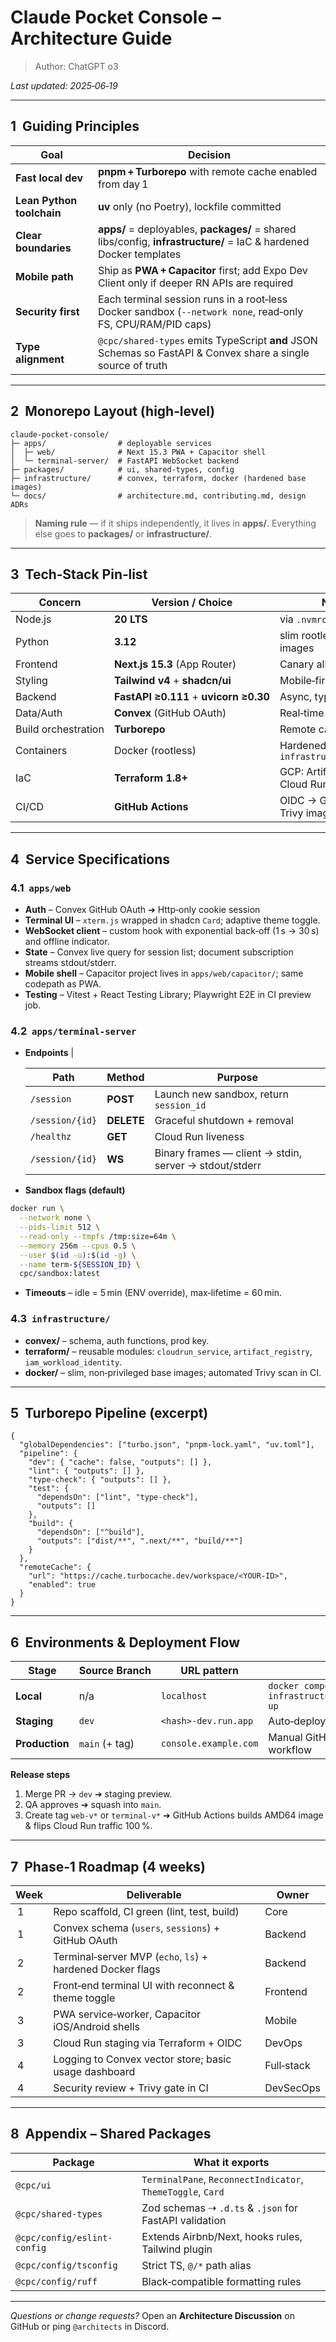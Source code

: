 # Claude Pocket Console – Architecture Guide

>Author: ChatGPT o3

*Last updated: 2025‑06‑19*

---

## 1  Guiding Principles

| Goal                      | Decision                                                                                                           |
| ------------------------- | ------------------------------------------------------------------------------------------------------------------ |
| **Fast local dev**        | **pnpm + Turborepo** with remote cache enabled from day 1                                                          |
| **Lean Python toolchain** | **uv** only (no Poetry), lockfile committed                                                                        |
| **Clear boundaries**      | **apps/** = deployables, **packages/** = shared libs/config, **infrastructure/** = IaC & hardened Docker templates |
| **Mobile path**           | Ship as **PWA + Capacitor** first; add Expo Dev Client only if deeper RN APIs are required                         |
| **Security first**        | Each terminal session runs in a root‑less Docker sandbox (`--network none`, read‑only FS, CPU/RAM/PID caps)        |
| **Type alignment**        | `@cpc/shared-types` emits TypeScript **and** JSON Schemas so FastAPI & Convex share a single source of truth       |

---

## 2  Monorepo Layout (high‑level)

```text
claude-pocket-console/
├─ apps/                # deployable services
│  ├─ web/              # Next 15.3 PWA + Capacitor shell
│  └─ terminal-server/  # FastAPI WebSocket backend
├─ packages/            # ui, shared‑types, config
├─ infrastructure/      # convex, terraform, docker (hardened base images)
└─ docs/                # architecture.md, contributing.md, design ADRs
```

> **Naming rule** — if it ships independently, it lives in **apps/**. Everything else goes to **packages/** or **infrastructure/**.

---

## 3  Tech‑Stack Pin‑list

| Concern             | Version / Choice                       | Notes                                          |
| ------------------- | -------------------------------------- | ---------------------------------------------- |
| Node.js             | **20 LTS**                             | via `.nvmrc`                                   |
| Python              | **3.12**                               | slim rootless base images                      |
| Frontend            | **Next.js 15.3** (App Router)          | Canary allowed                                 |
| Styling             | **Tailwind v4** + **shadcn/ui**        | Mobile‑first                                   |
| Backend             | **FastAPI ≥0.111** + **uvicorn ≥0.30** | Async, typed                                   |
| Data/Auth           | **Convex** (GitHub OAuth)              | Real‑time queries                              |
| Build orchestration | **Turborepo**                          | Remote cache → Vercel                          |
| Containers          | Docker (rootless)                      | Hardened templates in `infrastructure/docker/` |
| IaC                 | **Terraform 1.8+**                     | GCP: Artifact Registry & Cloud Run             |
| CI/CD               | **GitHub Actions**                     | OIDC → GCP deploy, Trivy image scans           |

---

## 4  Service Specifications

### 4.1  `apps/web`

* **Auth** – Convex GitHub OAuth ➔ Http‑only cookie session
* **Terminal UI** – `xterm.js` wrapped in shadcn `Card`; adaptive theme toggle.
* **WebSocket client** – custom hook with exponential back‑off (1 s → 30 s) and offline indicator.
* **State** – Convex live query for session list; document subscription streams stdout/stderr.
* **Mobile shell** – Capacitor project lives in `apps/web/capacitor/`; same codepath as PWA.
* **Testing** – Vitest + React Testing Library; Playwright E2E in CI preview job.

### 4.2  `apps/terminal-server`

* **Endpoints**  |

  | Path            | Method     | Purpose                                                |
  | --------------- | ---------- | ------------------------------------------------------ |
  | `/session`      | **POST**   | Launch new sandbox, return `session_id`                |
  | `/session/{id}` | **DELETE** | Graceful shutdown + removal                            |
  | `/healthz`      | **GET**    | Cloud Run liveness                                     |
  | `/session/{id}` | **WS**     | Binary frames — client → stdin, server → stdout/stderr |

* **Sandbox flags (default)**

```bash
docker run \
  --network none \
  --pids-limit 512 \
  --read-only --tmpfs /tmp:size=64m \
  --memory 256m --cpus 0.5 \
  --user $(id -u):$(id -g) \
  --name term-${SESSION_ID} \
  cpc/sandbox:latest
```

* **Timeouts** – idle = 5 min (ENV override), max‑lifetime = 60 min.

### 4.3  `infrastructure/`

* **convex/** – schema, auth functions, prod key.
* **terraform/** – reusable modules: `cloudrun_service`, `artifact_registry`, `iam_workload_identity`.
* **docker/** – slim, non‑privileged base images; automated Trivy scan in CI.

---

## 5  Turborepo Pipeline (excerpt)

```jsonc
{
  "globalDependencies": ["turbo.json", "pnpm-lock.yaml", "uv.toml"],
  "pipeline": {
    "dev": { "cache": false, "outputs": [] },
    "lint": { "outputs": [] },
    "type-check": { "outputs": [] },
    "test": {
      "dependsOn": ["lint", "type-check"],
      "outputs": []
    },
    "build": {
      "dependsOn": ["^build"],
      "outputs": ["dist/**", ".next/**", "build/**"]
    }
  },
  "remoteCache": {
    "url": "https://cache.turbocache.dev/workspace/<YOUR-ID>",
    "enabled": true
  }
}
```

---

## 6  Environments & Deployment Flow

| Stage          | Source Branch  | URL pattern           | Notes                                                        |
| -------------- | -------------- | --------------------- | ------------------------------------------------------------ |
| **Local**      | n/a            | `localhost`           | `docker compose -f infrastructure/docker/compose.dev.yml up` |
| **Staging**    | `dev`          | `<hash>-dev.run.app`  | Auto‑deploy on push; tier‑2 CPU/mem                          |
| **Production** | `main` (+ tag) | `console.example.com` | Manual GitHub Release triggers workflow                      |

**Release steps**

1. Merge PR → `dev` ➔ staging preview.
2. QA approves ➔ squash into `main`.
3. Create tag `web-v*` or `terminal-v*` ➔ GitHub Actions builds AMD64 image & flips Cloud Run traffic 100 %.

---

## 7  Phase‑1 Roadmap (4 weeks)

| Week | Deliverable                                                | Owner      |
| ---- | ---------------------------------------------------------- | ---------- |
|  1   | Repo scaffold, CI green (lint, test, build)                | Core       |
|  1   | Convex schema (`users`, `sessions`) + GitHub OAuth         | Backend    |
|  2   | Terminal‑server MVP (`echo`, `ls`) + hardened Docker flags | Backend    |
|  2   | Front‑end terminal UI with reconnect & theme toggle        | Frontend   |
|  3   | PWA service‑worker, Capacitor iOS/Android shells           | Mobile     |
|  3   | Cloud Run staging via Terraform + OIDC                     | DevOps     |
|  4   | Logging to Convex vector store; basic usage dashboard      | Full‑stack |
|  4   | Security review + Trivy gate in CI                         | DevSecOps  |

---

## 8  Appendix – Shared Packages

| Package                     | What it exports                                             |
| --------------------------- | ----------------------------------------------------------- |
| `@cpc/ui`                   | `TerminalPane`, `ReconnectIndicator`, `ThemeToggle`, `Card` |
| `@cpc/shared-types`         | Zod schemas ⇢ `.d.ts` & `.json` for FastAPI validation      |
| `@cpc/config/eslint-config` | Extends Airbnb/Next, hooks rules, Tailwind plugin           |
| `@cpc/config/tsconfig`      | Strict TS, `@/*` path alias                                 |
| `@cpc/config/ruff`          | Black‑compatible formatting rules                           |

---

*Questions or change requests?* Open an **Architecture Discussion** on GitHub or ping `@architects` in Discord.
